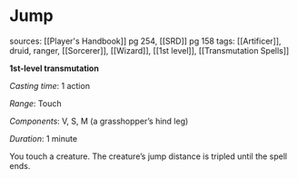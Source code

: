 # Jump
sources: [[Player's Handbook]] pg 254, [[SRD]] pg 158
tags: [[Artificer]], druid, ranger, [[Sorcerer]], [[Wizard]], [[1st level]], [[Transmutation Spells]]

**1st-level transmutation**

*Casting time*: 1 action

*Range*: Touch

*Components*: V, S, M (a grasshopper’s hind leg)

*Duration*: 1 minute

You touch a creature. The creature’s jump distance is tripled until the spell ends.
